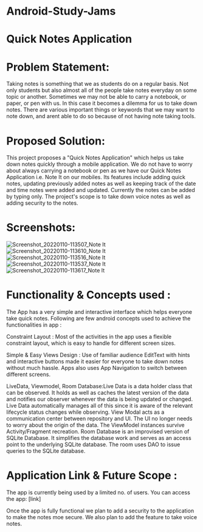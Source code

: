 # Android-Study-Jams

# Quick Notes Application

# Problem Statement:

Taking notes is something that we as students do on a regular basis. 
Not only students but also almost all of the people take notes everyday on some topic or another.
Sometimes we may not be able to carry a notebook, or paper, or pen with us.
In this case it becomes a dilemma for us to take down notes. There are various important things or keywords that we may want to note down,
and arent able to do so because of not having note taking tools.

# Proposed Solution:

This project proposes a "Quick Notes Application" which helps us take down notes quickly through a mobile application.
We do not have to worry about always carrying a notebook or pen as we have our Quick Notes Application i.e. Note It on our mobiles.
Its features include adding quick notes, updating previously added notes as well as keeping track of the date and time notes were added and updated.
Currently the notes can be added by typing only. The project's scope is to take down voice notes as well as adding security to the notes.

# Screenshots:
![Screenshot_20220110-113507_Note It](https://user-images.githubusercontent.com/89247835/148724543-6dde9427-94af-457d-90e1-6909d1e54aa7.jpg)![Screenshot_20220110-113610_Note It](https://user-images.githubusercontent.com/89247835/148724707-2f97c2e5-834b-4392-b38c-5b06861af664.jpg)![Screenshot_20220110-113516_Note It](https://user-images.githubusercontent.com/89247835/148724709-8d2cc6d3-50ad-4203-a2ce-12fd2450060e.jpg)![Screenshot_20220110-113537_Note It](https://user-images.githubusercontent.com/89247835/148724715-a7ea0d80-6dbc-4475-bee8-f129fd4641a7.jpg)![Screenshot_20220110-113617_Note It](https://user-images.githubusercontent.com/89247835/148724722-937f8bb7-793e-45b6-9cda-41423e2c3f4f.jpg)







# Functionality & Concepts used :

The App has a very simple and interactive interface which helps everyone take quick notes. 
Following are few android concepts used to achieve the functionalities in app :

Constraint Layout : Most of the activities in the app uses a flexible constraint layout, which is easy to handle for different screen sizes.

Simple & Easy Views Design : Use of familiar audience EditText with hints and interactive buttons made it easier for everyone to take down notes without much hassle. Apps also uses App Navigation to switch between different screens.

LiveData, Viewmodel, Room Database:Live Data is a data holder class that can be observed. It holds as well as caches the latest version of the data and notifies our observer whenever the data is being updated or changed. Live Data automatically manages all of this since it is aware of the relevant lifecycle status changes while observing.
View Modal acts as a communication center between repository and UI. The UI no longer needs to worry about the origin of the data. The ViewModel instances survive Activity/Fragment recreation.
Room Database is an improvised version of SQLite Database. It simplifies the database work and serves as an access point to the underlying SQLite database. The room uses DAO to issue queries to the SQLite database.

# Application Link & Future Scope :

The app is currently being used by a limited no. of users. You can access the app: [link]

Once the app is fully functional we plan to add a security to the application to make the notes moe secure.
We also plan to add the feature to take voice notes.
